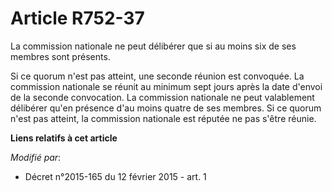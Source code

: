# Article R752-37

La commission nationale ne peut délibérer que si au moins six de ses membres sont présents.

Si ce quorum n'est pas atteint, une seconde réunion est convoquée. La commission nationale se réunit au minimum sept jours
après la date d'envoi de la seconde convocation. La commission nationale ne peut valablement délibérer qu'en présence d'au
moins quatre de ses membres. Si ce quorum n'est pas atteint, la commission nationale est réputée ne pas s'être réunie.

**Liens relatifs à cet article**

_Modifié par_:

  - Décret n°2015-165 du 12 février 2015 - art. 1
